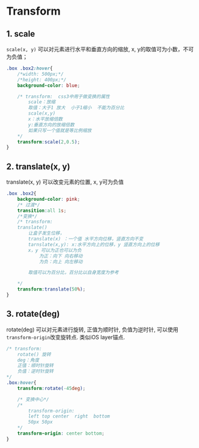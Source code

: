 # Transform

## 1. scale

`scale(x, y)` 可以对元素进行水平和垂直方向的缩放, x, y的取值可为小数，不可为负值；

```css
.box .box2:hover{
    /*width: 500px;*/
    /*height: 400px;*/
    background-color: blue;

    /* transform:  css3中用于做变换的属性
        scale：放缩
        取值：大于1 放大  小于1缩小  不能为百分比
        scale(x,y)
        x：水平放缩倍数
        y:垂直方向的放缩倍数
        如果只写一个值就是等比例缩放
    */
    transform:scale(2,0.5);
}
```

## 2. translate(x, y)

translate(x, y) 可以改变元素的位置, x, y可为负值

```css
.box .box2{
    background-color: pink;
    /* 过渡*/
    transition:all 1s;
    /*变换*/
    /* transform:
    translate()
        让盒子发生位移，
        translate(x) ：一个值 水平方向位移，竖直方向不变
        tarnslate(x,y): x:水平方向上的位移，y 竖直方向上的位移
        x，y 可以为正也可以为负
            为正：向下 向右移动
            为负：向上 向左移动

        取值可以为百分比，百分比以自身宽度为参考

    */
    transform:translate(50%);
}
```

## 3. rotate(deg)

rotate(deg) 可以对元素进行旋转, 正值为顺时针, 负值为逆时针, 可以使用`transform-origin`改变旋转点. 类似iOS layer锚点.

```css
/* transform:
    rotate() 旋转
    deg：角度
    正值：顺时针旋转
    负值：逆时针旋转
*/
.box:hover{
    transform:rotate(-45deg);

    /* 变换中心*/
    /*
        transform-origin:
        left top center  right  bottom
        50px 50px
    */
    transform-origin: center bottom;
}
```